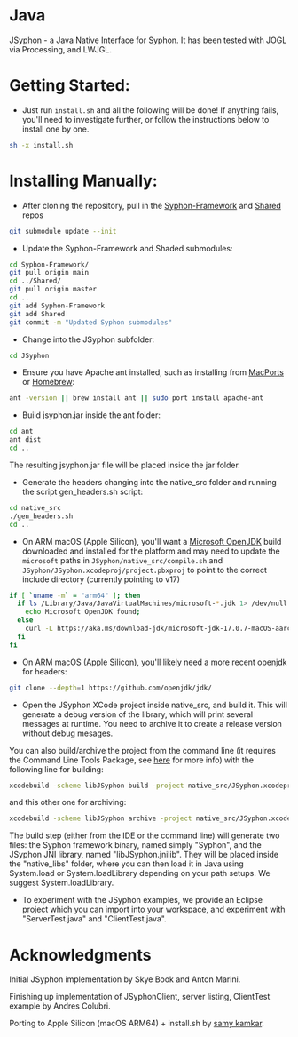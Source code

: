 Java
====

JSyphon - a Java Native Interface for Syphon. It has been tested with JOGL via Processing, and LWJGL.


Getting Started:
====

* Just run `install.sh` and all the following will be done! If anything fails, you'll need to investigate further, or follow the instructions below to install one by one.

```sh
sh -x install.sh
```

Installing Manually:
====

* After cloning the repository, pull in the <a href="https://github.com/Syphon/Syphon-Framework">Syphon-Framework</a> and <a href="https://github.com/Syphon/Shared">Shared</a> repos

```sh
git submodule update --init
```

* Update the Syphon-Framework and Shaded submodules:

```sh
cd Syphon-Framework/
git pull origin main
cd ../Shared/
git pull origin master
cd ..
git add Syphon-Framework
git add Shared
git commit -m "Updated Syphon submodules"
```

* Change into the JSyphon subfolder:

```sh
cd JSyphon
```

* Ensure you have Apache ant installed, such as installing from [MacPorts](https://www.macports.org/install.php) or [Homebrew](https://docs.brew.sh/Installation):

```sh
ant -version || brew install ant || sudo port install apache-ant
```

* Build jsyphon.jar inside the ant folder:

```sh
cd ant
ant dist
cd ..
```

The resulting jsyphon.jar file will be placed inside the jar folder.

* Generate the headers changing into the native_src folder and running the script gen_headers.sh script:

```sh
cd native_src
./gen_headers.sh
cd ..
```

* On ARM macOS (Apple Silicon), you'll want a [Microsoft OpenJDK](https://learn.microsoft.com/en-us/java/openjdk/download) build downloaded and installed for the platform and may need to update the `microsoft` paths in `JSyphon/native_src/compile.sh` and `JSyphon/JSyphon.xcodeproj/project.pbxproj` to point to the correct include directory (currently pointing to v17)

```sh
if [ `uname -m` = "arm64" ]; then
  if ls /Library/Java/JavaVirtualMachines/microsoft-*.jdk 1> /dev/null 2>&1; then
    echo Microsoft OpenJDK found;
  else
    curl -L https://aka.ms/download-jdk/microsoft-jdk-17.0.7-macOS-aarch64.pkg > microsoft-jdk-17.0.7-macOS-aarch64.pkg && open microsoft-jdk-17.0.7-macOS-aarch64.pkg;
  fi
fi
```

* On ARM macOS (Apple Silicon), you'll likely need a more recent openjdk for headers:

```sh
git clone --depth=1 https://github.com/openjdk/jdk/
```

* Open the JSyphon XCode project inside native_src, and build it. This will generate a debug version of the library, which will print several messages at runtime. You need to archive it to create a release version without debug mesages. 

You can also build/archive the project from the command line (it requires the Command Line Tools Package, see [here](https://developer.apple.com/library/content/technotes/tn2339/_index.html) for more info) with the following line for building:

```sh
xcodebuild -scheme libJSyphon build -project native_src/JSyphon.xcodeproj
```

and this other one for archiving:

```sh
xcodebuild -scheme libJSyphon archive -project native_src/JSyphon.xcodeproj
```

The build step (either from the IDE or the command line) will generate two files: the Syphon framework binary, named simply "Syphon", and the JSyphon JNI library, named "libJSyphon.jnilib". They will be placed inside the "native_libs" folder, where you can then load it in Java using System.load or System.loadLibrary depending on your path setups. We suggest System.loadLibrary.

* To experiment with the JSyphon examples, we provide an Eclipse project which you can import into your workspace, and experiment with "ServerTest.java" and "ClientTest.java". 

Acknowledgments
====

Initial JSyphon implementation by Skye Book and Anton Marini.

Finishing up implementation of JSyphonClient, server listing, ClientTest example by Andres Colubri.

Porting to Apple Silicon (macOS ARM64) + install.sh by [samy kamkar](https://github.com/samyk).

